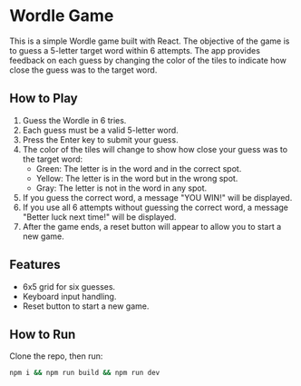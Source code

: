 # Wordle Game

This is a simple Wordle game built with React. The objective of the game is to guess a 5-letter target word within 6 attempts. The app provides feedback on each guess by changing the color of the tiles to indicate how close the guess was to the target word.

## How to Play

1. Guess the Wordle in 6 tries.
2. Each guess must be a valid 5-letter word.
3. Press the Enter key to submit your guess.
4. The color of the tiles will change to show how close your guess was to the target word:
   - Green: The letter is in the word and in the correct spot.
   - Yellow: The letter is in the word but in the wrong spot.
   - Gray: The letter is not in the word in any spot.
5. If you guess the correct word, a message "YOU WIN!" will be displayed.
6. If you use all 6 attempts without guessing the correct word, a message "Better luck next time!" will be displayed.
7. After the game ends, a reset button will appear to allow you to start a new game.

## Features

- 6x5 grid for six guesses.
- Keyboard input handling.
- Reset button to start a new game.

## How to Run

Clone the repo, then run:

```sh
npm i && npm run build && npm run dev
```
